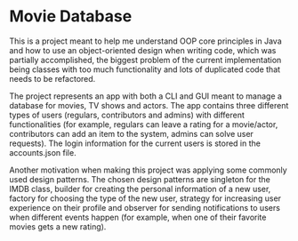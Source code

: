 # Movie Database

This is a project meant to help me understand OOP core principles in Java
and how to use an object-oriented design when writing code, which was partially
accomplished, the biggest problem of the current implementation being classes
with too much functionality and lots of duplicated code that needs to be refactored.

The project represents an app with both a CLI and GUI meant to manage a database
for movies, TV shows and actors. The app contains three different types of users
(regulars, contributors and admins) with different functionalities (for example,
regulars can leave a rating for a movie/actor, contributors can add an item to
the system, admins can solve user requests). The login information for the
current users is stored in the accounts.json file.

Another motivation when making this project was applying some commonly used
design patterns. The chosen design patterns are singleton for the IMDB class,
builder for creating the personal information of a new user, factory for choosing
the type of the new user, strategy for increasing user experience on their profile
and observer for sending notifications to users when different events happen (for
example, when one of their favorite movies gets a new rating).